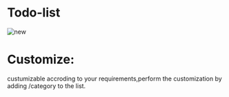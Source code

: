 # Todo-list

![new](https://user-images.githubusercontent.com/100013206/186660029-3117e700-681c-4d9f-aa78-a3e523cb331f.jpg)

# Customize:
custumizable accroding to your requirements,perform the customization by adding /category to the list.

